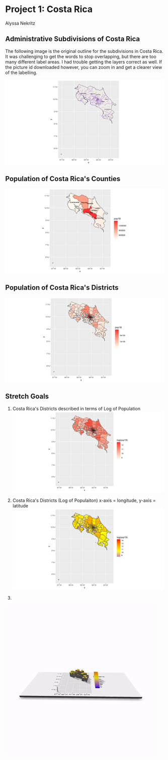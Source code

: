# Project 1: Costa Rica
Alyssa Nekritz

## Administrative Subdivisions of Costa Rica
The following image is the original outline for the subdivisions in Costa Rica. It was challenging to get the words to stop overlapping, but there are too many different label areas. I had trouble getting the layers correct as well. If the picture id downloaded however, you can zoom in and get a clearer view of the labelling.

![Costa Rica Subdivisions](costa_rica_homework.png)

## Population of Costa Rica's Counties

![Costa Rica County Population](cri_pop19.png)

## Population of Costa Rica's Districts

![Costa Rica District Population](cri_pop19_adm2.png)

## Stretch Goals

1. Costa Rica's Districts described in terms of Log of Population
![Stretch Goal 1](cri_pop19_logpop.png)

2. Costa Rica's Districts (Log of Populaiton) x-axis = longitude, y-axis = latitude
![Stretch Goal 2](cri_pop19_str2.png)

3.
![Stretch Goal 3](CostaRica.gif)

